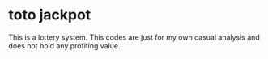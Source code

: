 # toto jackpot

This is a lottery system. This codes are just for my own casual analysis and does not hold any profiting value.
